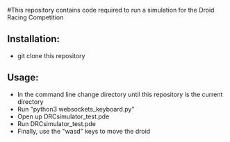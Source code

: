 #This repository contains code required to run a simulation for the Droid Racing Competition

## Installation:

- git clone this repository

## Usage:

- In the command line change directory until this repository is the current directory
- Run "python3 websockets\_keyboard.py"
- Open up DRCsimulator\_test.pde
- Run DRCsimulator\_test.pde
- Finally, use the "wasd" keys to move the droid

